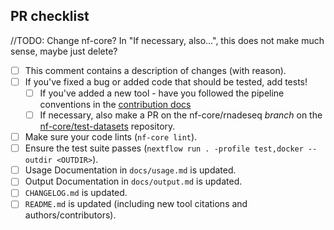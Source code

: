 <!--
# qbic-pipelines/rnadeseq pull request

Many thanks for contributing to qbic-pipelines/rnadeseq!

Please fill in the appropriate checklist below (delete whatever is not relevant).
These are the most common things requested on pull requests (PRs).

Remember that PRs should be made against the dev branch, unless you're preparing a pipeline release.

Learn more about contributing: [CONTRIBUTING.md](https://github.com/qbic-pipelines/rnadeseq/tree/master/.github/CONTRIBUTING.md)
-->

## PR checklist

//TODO: Change nf-core? In "If necessary, also...", this does not make much sense, maybe just delete?

- [ ] This comment contains a description of changes (with reason).
- [ ] If you've fixed a bug or added code that should be tested, add tests!
  - [ ] If you've added a new tool - have you followed the pipeline conventions in the [contribution docs](https://github.com/nf-core/rnadeseq/tree/master/.github/CONTRIBUTING.md)
  - [ ] If necessary, also make a PR on the nf-core/rnadeseq _branch_ on the [nf-core/test-datasets](https://github.com/nf-core/test-datasets) repository.
- [ ] Make sure your code lints (`nf-core lint`).
- [ ] Ensure the test suite passes (`nextflow run . -profile test,docker --outdir <OUTDIR>`).
- [ ] Usage Documentation in `docs/usage.md` is updated.
- [ ] Output Documentation in `docs/output.md` is updated.
- [ ] `CHANGELOG.md` is updated.
- [ ] `README.md` is updated (including new tool citations and authors/contributors).
